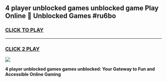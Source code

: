 
## 4 player unblocked games unblocked game Play Online 👋 Unblocked Games #ru6bo
<h3>
<a href="https://premium.freeplayer.one?title=4_player_unblocked_games&ref=21F">CLICK TO PLAY</a></h3>
<hr>

<h3>
<a href="https://premium.freeplayer.one?title=4_player_unblocked_games&ref=21F">CLICK 2 PLAY</a>
  
</h3>

<a href="https://premium.freeplayer.one?title=4_player_unblocked_games&ref=21F/"><img src="https://clearcache.store/games.png"></a>


**4 player unblocked games games unblocked: Your Gateway to Fun and Accessible Online Gaming**

